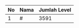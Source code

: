 | No | Nama            | Jumlah Level |
|----|-----------------|--------------|
| 1  | #    |    3591        |
